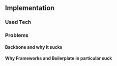 ## Implementation
### Used Tech
### Problems
#### Backbone and why it sucks
#### Why Frameworks and Boilerplate in particular suck
